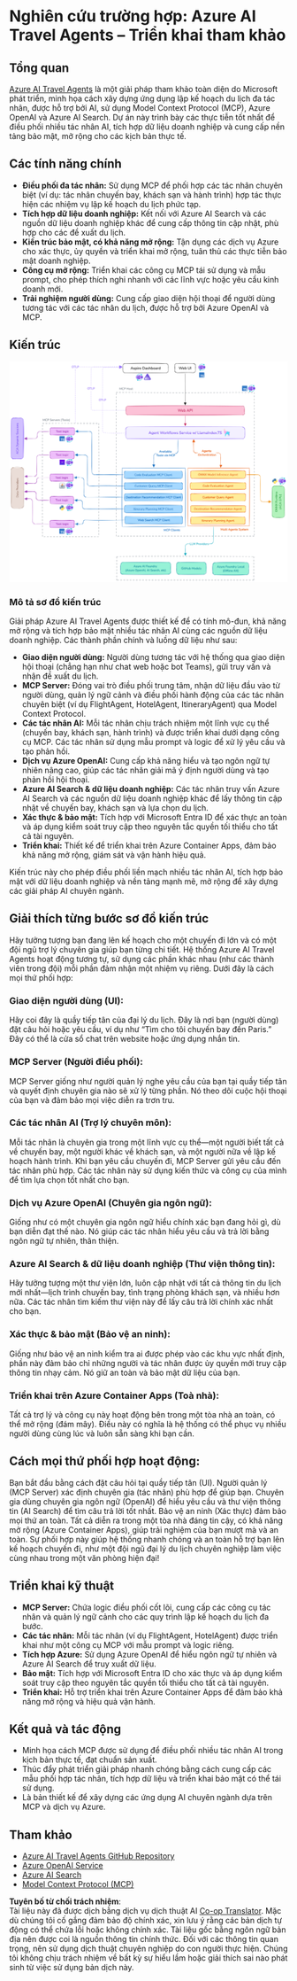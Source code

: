 <!--
CO_OP_TRANSLATOR_METADATA:
{
  "original_hash": "4d3415b9d2bf58bc69be07f945a69e07",
  "translation_date": "2025-06-13T21:50:36+00:00",
  "source_file": "09-CaseStudy/travelagentsample.md",
  "language_code": "vi"
}
-->
# Nghiên cứu trường hợp: Azure AI Travel Agents – Triển khai tham khảo

## Tổng quan

[Azure AI Travel Agents](https://github.com/Azure-Samples/azure-ai-travel-agents) là một giải pháp tham khảo toàn diện do Microsoft phát triển, minh họa cách xây dựng ứng dụng lập kế hoạch du lịch đa tác nhân, được hỗ trợ bởi AI, sử dụng Model Context Protocol (MCP), Azure OpenAI và Azure AI Search. Dự án này trình bày các thực tiễn tốt nhất để điều phối nhiều tác nhân AI, tích hợp dữ liệu doanh nghiệp và cung cấp nền tảng bảo mật, mở rộng cho các kịch bản thực tế.

## Các tính năng chính
- **Điều phối đa tác nhân:** Sử dụng MCP để phối hợp các tác nhân chuyên biệt (ví dụ: tác nhân chuyến bay, khách sạn và hành trình) hợp tác thực hiện các nhiệm vụ lập kế hoạch du lịch phức tạp.
- **Tích hợp dữ liệu doanh nghiệp:** Kết nối với Azure AI Search và các nguồn dữ liệu doanh nghiệp khác để cung cấp thông tin cập nhật, phù hợp cho các đề xuất du lịch.
- **Kiến trúc bảo mật, có khả năng mở rộng:** Tận dụng các dịch vụ Azure cho xác thực, ủy quyền và triển khai mở rộng, tuân thủ các thực tiễn bảo mật doanh nghiệp.
- **Công cụ mở rộng:** Triển khai các công cụ MCP tái sử dụng và mẫu prompt, cho phép thích nghi nhanh với các lĩnh vực hoặc yêu cầu kinh doanh mới.
- **Trải nghiệm người dùng:** Cung cấp giao diện hội thoại để người dùng tương tác với các tác nhân du lịch, được hỗ trợ bởi Azure OpenAI và MCP.

## Kiến trúc
![Architecture](https://raw.githubusercontent.com/Azure-Samples/azure-ai-travel-agents/main/docs/ai-travel-agents-architecture-diagram.png)

### Mô tả sơ đồ kiến trúc

Giải pháp Azure AI Travel Agents được thiết kế để có tính mô-đun, khả năng mở rộng và tích hợp bảo mật nhiều tác nhân AI cùng các nguồn dữ liệu doanh nghiệp. Các thành phần chính và luồng dữ liệu như sau:

- **Giao diện người dùng:** Người dùng tương tác với hệ thống qua giao diện hội thoại (chẳng hạn như chat web hoặc bot Teams), gửi truy vấn và nhận đề xuất du lịch.
- **MCP Server:** Đóng vai trò điều phối trung tâm, nhận dữ liệu đầu vào từ người dùng, quản lý ngữ cảnh và điều phối hành động của các tác nhân chuyên biệt (ví dụ FlightAgent, HotelAgent, ItineraryAgent) qua Model Context Protocol.
- **Các tác nhân AI:** Mỗi tác nhân chịu trách nhiệm một lĩnh vực cụ thể (chuyến bay, khách sạn, hành trình) và được triển khai dưới dạng công cụ MCP. Các tác nhân sử dụng mẫu prompt và logic để xử lý yêu cầu và tạo phản hồi.
- **Dịch vụ Azure OpenAI:** Cung cấp khả năng hiểu và tạo ngôn ngữ tự nhiên nâng cao, giúp các tác nhân giải mã ý định người dùng và tạo phản hồi hội thoại.
- **Azure AI Search & dữ liệu doanh nghiệp:** Các tác nhân truy vấn Azure AI Search và các nguồn dữ liệu doanh nghiệp khác để lấy thông tin cập nhật về chuyến bay, khách sạn và lựa chọn du lịch.
- **Xác thực & bảo mật:** Tích hợp với Microsoft Entra ID để xác thực an toàn và áp dụng kiểm soát truy cập theo nguyên tắc quyền tối thiểu cho tất cả tài nguyên.
- **Triển khai:** Thiết kế để triển khai trên Azure Container Apps, đảm bảo khả năng mở rộng, giám sát và vận hành hiệu quả.

Kiến trúc này cho phép điều phối liền mạch nhiều tác nhân AI, tích hợp bảo mật với dữ liệu doanh nghiệp và nền tảng mạnh mẽ, mở rộng để xây dựng các giải pháp AI chuyên ngành.

## Giải thích từng bước sơ đồ kiến trúc
Hãy tưởng tượng bạn đang lên kế hoạch cho một chuyến đi lớn và có một đội ngũ trợ lý chuyên gia giúp bạn từng chi tiết. Hệ thống Azure AI Travel Agents hoạt động tương tự, sử dụng các phần khác nhau (như các thành viên trong đội) mỗi phần đảm nhận một nhiệm vụ riêng. Dưới đây là cách mọi thứ phối hợp:

### Giao diện người dùng (UI):
Hãy coi đây là quầy tiếp tân của đại lý du lịch. Đây là nơi bạn (người dùng) đặt câu hỏi hoặc yêu cầu, ví dụ như “Tìm cho tôi chuyến bay đến Paris.” Đây có thể là cửa sổ chat trên website hoặc ứng dụng nhắn tin.

### MCP Server (Người điều phối):
MCP Server giống như người quản lý nghe yêu cầu của bạn tại quầy tiếp tân và quyết định chuyên gia nào sẽ xử lý từng phần. Nó theo dõi cuộc hội thoại của bạn và đảm bảo mọi việc diễn ra trơn tru.

### Các tác nhân AI (Trợ lý chuyên môn):
Mỗi tác nhân là chuyên gia trong một lĩnh vực cụ thể—một người biết tất cả về chuyến bay, một người khác về khách sạn, và một người nữa về lập kế hoạch hành trình. Khi bạn yêu cầu chuyến đi, MCP Server gửi yêu cầu đến tác nhân phù hợp. Các tác nhân này sử dụng kiến thức và công cụ của mình để tìm lựa chọn tốt nhất cho bạn.

### Dịch vụ Azure OpenAI (Chuyên gia ngôn ngữ):
Giống như có một chuyên gia ngôn ngữ hiểu chính xác bạn đang hỏi gì, dù bạn diễn đạt thế nào. Nó giúp các tác nhân hiểu yêu cầu và trả lời bằng ngôn ngữ tự nhiên, thân thiện.

### Azure AI Search & dữ liệu doanh nghiệp (Thư viện thông tin):
Hãy tưởng tượng một thư viện lớn, luôn cập nhật với tất cả thông tin du lịch mới nhất—lịch trình chuyến bay, tình trạng phòng khách sạn, và nhiều hơn nữa. Các tác nhân tìm kiếm thư viện này để lấy câu trả lời chính xác nhất cho bạn.

### Xác thực & bảo mật (Bảo vệ an ninh):
Giống như bảo vệ an ninh kiểm tra ai được phép vào các khu vực nhất định, phần này đảm bảo chỉ những người và tác nhân được ủy quyền mới truy cập thông tin nhạy cảm. Nó giữ an toàn và bảo mật dữ liệu của bạn.

### Triển khai trên Azure Container Apps (Toà nhà):
Tất cả trợ lý và công cụ này hoạt động bên trong một tòa nhà an toàn, có thể mở rộng (đám mây). Điều này có nghĩa là hệ thống có thể phục vụ nhiều người dùng cùng lúc và luôn sẵn sàng khi bạn cần.

## Cách mọi thứ phối hợp hoạt động:

Bạn bắt đầu bằng cách đặt câu hỏi tại quầy tiếp tân (UI).
Người quản lý (MCP Server) xác định chuyên gia (tác nhân) phù hợp để giúp bạn.
Chuyên gia dùng chuyên gia ngôn ngữ (OpenAI) để hiểu yêu cầu và thư viện thông tin (AI Search) để tìm câu trả lời tốt nhất.
Bảo vệ an ninh (Xác thực) đảm bảo mọi thứ an toàn.
Tất cả diễn ra trong một tòa nhà đáng tin cậy, có khả năng mở rộng (Azure Container Apps), giúp trải nghiệm của bạn mượt mà và an toàn.
Sự phối hợp này giúp hệ thống nhanh chóng và an toàn hỗ trợ bạn lên kế hoạch chuyến đi, như một đội ngũ đại lý du lịch chuyên nghiệp làm việc cùng nhau trong một văn phòng hiện đại!

## Triển khai kỹ thuật
- **MCP Server:** Chứa logic điều phối cốt lõi, cung cấp các công cụ tác nhân và quản lý ngữ cảnh cho các quy trình lập kế hoạch du lịch đa bước.
- **Các tác nhân:** Mỗi tác nhân (ví dụ FlightAgent, HotelAgent) được triển khai như một công cụ MCP với mẫu prompt và logic riêng.
- **Tích hợp Azure:** Sử dụng Azure OpenAI để hiểu ngôn ngữ tự nhiên và Azure AI Search để truy xuất dữ liệu.
- **Bảo mật:** Tích hợp với Microsoft Entra ID cho xác thực và áp dụng kiểm soát truy cập theo nguyên tắc quyền tối thiểu cho tất cả tài nguyên.
- **Triển khai:** Hỗ trợ triển khai trên Azure Container Apps để đảm bảo khả năng mở rộng và hiệu quả vận hành.

## Kết quả và tác động
- Minh họa cách MCP được sử dụng để điều phối nhiều tác nhân AI trong kịch bản thực tế, đạt chuẩn sản xuất.
- Thúc đẩy phát triển giải pháp nhanh chóng bằng cách cung cấp các mẫu phối hợp tác nhân, tích hợp dữ liệu và triển khai bảo mật có thể tái sử dụng.
- Là bản thiết kế để xây dựng các ứng dụng AI chuyên ngành dựa trên MCP và dịch vụ Azure.

## Tham khảo
- [Azure AI Travel Agents GitHub Repository](https://github.com/Azure-Samples/azure-ai-travel-agents)
- [Azure OpenAI Service](https://azure.microsoft.com/en-us/products/ai-services/openai-service/)
- [Azure AI Search](https://azure.microsoft.com/en-us/products/ai-services/ai-search/)
- [Model Context Protocol (MCP)](https://modelcontextprotocol.io/)

**Tuyên bố từ chối trách nhiệm**:  
Tài liệu này đã được dịch bằng dịch vụ dịch thuật AI [Co-op Translator](https://github.com/Azure/co-op-translator). Mặc dù chúng tôi cố gắng đảm bảo độ chính xác, xin lưu ý rằng các bản dịch tự động có thể chứa lỗi hoặc không chính xác. Tài liệu gốc bằng ngôn ngữ bản địa nên được coi là nguồn thông tin chính thức. Đối với các thông tin quan trọng, nên sử dụng dịch thuật chuyên nghiệp do con người thực hiện. Chúng tôi không chịu trách nhiệm về bất kỳ sự hiểu lầm hoặc giải thích sai nào phát sinh từ việc sử dụng bản dịch này.